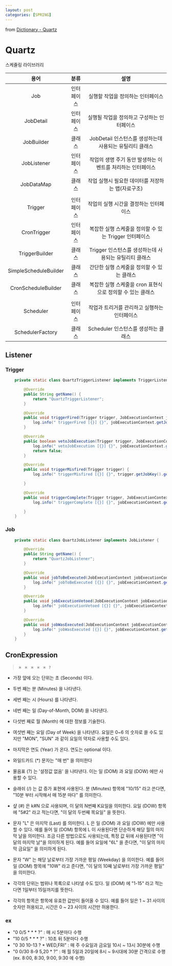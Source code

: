 ```yaml
---
layout: post
categories: [SPRING]
---
```




from [Dictionary - Quartz](https://github.com/newkayak12/Dictionary/blob/master/spring/19.SpringQuartz.md)




# Quartz
스케쥴링 라이브러리



|용어|	분류|                 	설명                  |
|:---:|:---:|:------------------------------------:|
|Job|	인터페이스|         	실행할 작업을 정의하는 인터페이스          |
|JobDetail|	인터페이스|       	실행될 작업을 정의하고 구성하는 인터페이스       |
|JobBuilder|	클래스| 	JobDetail 인스턴스를 생성하는데 사용되는 유틸리티 클래스 |
|JobListener|	인터페이스|  	작업의 생명 주기 동안 발생하는 이벤트를 처리하는 인터페이스  |
|JobDataMap|	클래스|    	작업 실행시 필요한 데이터를 저장하는 맵(자료구조)     |
|||
|Trigger|	인터페이스|        	작업의 실행 시간을 결정하는 인터페이스        |
|CronTrigger|	인터페이스| 	복잡한 실행 스케줄을 정의할 수 있는 Trigger 인터페이스  |
|TriggerBuilder|	클래스|  	Trigger 인스턴스를 생성하는데 사용되는 유틸리티 클래스  |
|SimpleScheduleBuilder|	클래스|      	간단한 실행 스케줄을 정의할 수 있는 클래스       |
|CronScheduleBuilder|	클래스| 	복잡한 실행 스케줄을 cron 표현식으로 정의할 수 있는 클래스 |
|||
|Scheduler|	인터페이스|      	작업과 트리거를 관리하고 실행하는 인터페이스       |
|SchedulerFactory|	클래스|      	Scheduler 인스턴스를 생성하는 클래스       |


## Listener

### Trigger

```java
    private static class QuartzTriggerListener implements TriggerListener {

        @Override
        public String getName() {
            return "QuartzTriggerListener";
        }

        @Override
        public void triggerFired(Trigger trigger, JobExecutionContext jobExecutionContext) {
            log.info(" triggerFired [{}] {}", jobExecutionContext.getJobDetail().getKey().getGroup(), jobExecutionContext.getJobDetail().getKey().getName()  );
        }

        @Override
        public boolean vetoJobExecution(Trigger trigger, JobExecutionContext jobExecutionContext) {
            log.info(" vetoJobExecution [{}] {}", jobExecutionContext.getJobDetail().getKey().getGroup(), jobExecutionContext.getJobDetail().getKey().getName()  );
            return false;
        }

        @Override
        public void triggerMisfired(Trigger trigger) {
            log.info(" triggerMisfired [{}] {}", trigger.getJobKey().getGroup(), trigger.getJobKey().getName());

        }

        @Override
        public void triggerComplete(Trigger trigger, JobExecutionContext jobExecutionContext, Trigger.CompletedExecutionInstruction completedExecutionInstruction) {
            log.info(" triggerComplete [{}] {}", jobExecutionContext.getJobDetail().getKey().getGroup(), jobExecutionContext.getJobDetail().getKey().getName()  );

        }
    }

```
### Job
```java
    private static class QuartzJobListener implements JobListener {

        @Override
        public String getName() {
            return "QuartzJobListener";
        }

        @Override
        public void jobToBeExecuted(JobExecutionContext jobExecutionContext) {
            log.info(" jobToBeExecuted [{}] {}", jobExecutionContext.getJobDetail().getKey().getGroup(), jobExecutionContext.getJobDetail().getKey().getName()  );
        }

        @Override
        public void jobExecutionVetoed(JobExecutionContext jobExecutionContext) {
            log.info(" jobExecutionVetoed [{}] {}", jobExecutionContext.getJobDetail().getKey().getGroup(), jobExecutionContext.getJobDetail().getKey().getName()  );
        }

        @Override
        public void jobWasExecuted(JobExecutionContext jobExecutionContext, JobExecutionException e) {
            log.info(" jobWasExecuted [{}] {}", jobExecutionContext.getJobDetail().getKey().getGroup(), jobExecutionContext.getJobDetail().getKey().getName()  );
        }
    }
```


## CronExpression
>  `＊ ＊ ＊ ＊ ＊ ?`

- 가장 앞에 오는 단위는 초 (Seconds) 이다.
- 두번 째는 분 (Minutes) 을 나타낸다.
- 세번 째는 시 (Hours) 를 나타낸다.
- 네번 째는 일 (Day-of-Month, DOM) 을 나타낸다.
- 다섯번 째로 월 (Month) 에 대한 정보를 기술한다.
- 여섯번 째는 요일 (Day of Week) 을 나타낸다. 요일은 0~6 의 숫자로 쓸 수도 있지만 "MON", "SUN" 과 같이 요일의 약자로 사용할 수도 있다.
- 마지막은 연도 (Year) 가 온다. 연도는 optional 이다.


- 와일드카드 (*) 문자는 "매 번" 을 의미한다
- 물음표 (?) 는 '설정값 없음' 을 나타낸다. 이는 일 (DOM) 과 요일 (DOW) 에만 사용할 수 있다.
- 슬래쉬 (/) 는 값 증가 표현에 사용된다. 분 (Minutes) 항목에 "10/15" 라고 쓴다면, "10분 부터 시작해서 매 15분 마다" 를 의미한다.
- 샾 (#) 은 k#N 으로 사용되며, 이 달의 N번째 K요일을 의미한다. 요일 (DOW) 항목에 "5#2" 라고 적는다면, "이 달의 두번째 목요일" 을 뜻한다.
- 문자 "L" 은 마지막 (Last) 를 의미한다. L 은 일 (DOM) 과 요일 (DOW) 에만 사용할 수 있다. 예를 들어 일 (DOM) 항목에 L 이 사용된다면 단순하게 해당 월의 마지막 날을 의미한다. 조금 다른 방법으로도 사용되는데, 특정 값 뒤에 사용된다면 "이 달의 마지막 날"을 의미하게 된다. 예를 들어 요일에 "6L" 을 준다면, "이 달의 마지막 금요일" 을 의미하게 된다.
- 문자 "W" 는 해당 날로부터 가장 가까운 평일 (Weekday) 을 의미한다. 예를 들어 일 (DOM) 항목에 "10W" 라고 준다면, "이 달의 10째 날로부터 가장 가까운 평일" 을 의미한다.
- 각각의 단위는 범위나 목록으로 나타낼 수도 있다. 일 (DOM) 에 "1-15" 라고 적는다면 1일부터 15일까지를 뜻한다.
- 각각의 항목은 항목에 유효한 값만이 들어올 수 있다. 예를 들어 일은 1 ~ 31 사이의 숫자만 허용되고, 시간은 0 ~ 23 사이의 시간만 허용한다.

### ex
- "0 0/5 * * * ?" : 매 시 5분마다 수행
- "10 0/5 * * * ?" : 10초 뒤 5분마다 수행
- "0 30 10-13 ? * WED,FRI" : 매 주 수요일과 금요일 10시 ~ 13시 30분에 수행
- "0 0/30 8-9 5,20 * ?" : 매 월 5일과 20일에 8시 ~ 9시대에 30분 간격으로 수행 (ex. 8:00, 8:30, 9:00, 9:30 에 수행)
